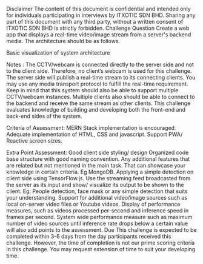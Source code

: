 Disclaimer
The content of this document is confidential and intended only for individuals participating in interviews by ITXOTIC SDN BHD. Sharing any part of this document with any third party, without a written consent of ITXOTIC SDN BHD is strictly forbidden.
Challenge Question
Create a web app that displays a real-time video/image stream from a server's backend media. The architecture should be as follows.

Basic visualization of system architecture

Notes :
The CCTV/webcam is connected directly to the server side and not to the client side. Therefore, no client’s webcam is used for this challenge.
The server side will publish a real-time stream to its connecting clients.
You may use any media transport protocol to fulfill the real-time requirement. Keep in mind that this system should also be able to support multiple CCTV/webcam instances.
Multiple clients also should be able to connect to the backend and receive the same stream as other clients.
This challenge evaluates knowledge of building and developing both the front-end and back-end sides of the system.

Criteria of Assessment:
MERN Stack implementation is encouraged.
Adequate implementation of HTML, CSS and javascript.
Support PWA/ Reactive screen sizes.

Extra Point Assessment:
Good client side styling/ design
Organized code base structure with good naming convention.
Any additional features that are related but not mentioned in the main task. That can showcase your knowledge in certain criteria. Eg MongoDB.
Applying a simple detection on client side using TensorFlow.js. Use the streaming feed broadcasted from the server as its input and show/ visualize its output to be shown to the client. Eg: People detection, face mask or any simple detection that suits your understanding.
Support for additional video/image sources such as local on-server video files or Youtube videos. 
Display of performance measures, such as videos processed per-second and inference speed in frames per second. System wide performance measure such as maximum number of video sources until inference rate drops below a certain value will also add points to the assessment. 
Due
This challenge is expected to be completed within 3-6 days from the day participants received this challenge. However, the time of completion is not our prime scoring criteria in this challenge. You may request extension of time to suit your developing time.
